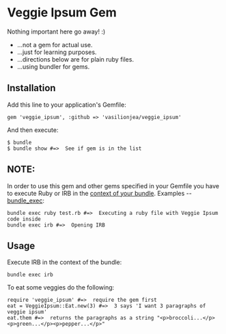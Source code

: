 # Veggie Ipsum Gem 

Nothing important here go away!  :)
- ...not a gem for actual use.
- ...just for learning purposes.
- ...directions below are for plain ruby files.
- ...using bundler for gems.


## Installation

Add this line to your application's Gemfile:

    gem 'veggie_ipsum', :github => 'vasilionjea/veggie_ipsum'

And then execute:

    $ bundle
    $ bundle show #=>  See if gem is in the list

## NOTE:
In order to use this gem and other gems specified in your Gemfile you have to execute Ruby or IRB in the [context of your bundle](http://gembundler.com/v1.3/man/bundle-exec.1.html). Examples -- [bundle_exec](http://gembundler.com/v1.3/bundle_exec.html):

    bundle exec ruby test.rb #=>  Executing a ruby file with Veggie Ipsum code inside
    bundle exec irb #=>  Opening IRB


## Usage

Execute IRB in the context of the bundle:

    bundle exec irb

To eat some veggies do the following:

    require 'veggie_ipsum' #=>  require the gem first
    eat = VeggieIpsum::Eat.new(3) #=>  3 says 'I want 3 paragraphs of veggie ipsum'
    eat.them #=>  returns the paragraphs as a string "<p>broccoli...</p><p>green...</p><p>pepper...</p>"
